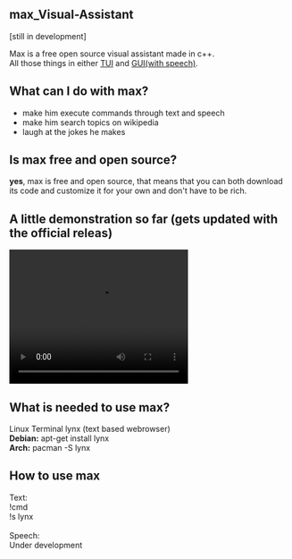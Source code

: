 ## max_Visual-Assistant

[still in development]

Max is a free open source visual assistant made in c++. </br>
All those things in either [TUI](https://en.wikipedia.org/wiki/Text-based_user_interface)  and [GUI(with speech)](https://en.wikipedia.org/wiki/Graphical_user_interface).

## What can I do with max?
- make him execute commands through text and speech
- make him search topics on wikipedia
- laugh at the jokes he makes

## Is max free and open source?
**yes**, max is free and open source, that means that you can both
download its code and customize it for your own and don't have to be rich.

## A little demonstration so far (gets updated with the official releas)
<video width="320" height="240" controls>
  <source src="github/demo.mp4" type="video/mp4">
</video>

## What is needed to use max?
Linux Terminal
lynx (text based webrowser) </br>
    **Debian:** apt-get install lynx </br>
    **Arch:** pacman -S lynx </br>

## How to use max
Text:</br>
  !cmd <command> </br>
  !s <topic> lynx </br>
 </br>
 Speech: </br>
  Under development </br>
